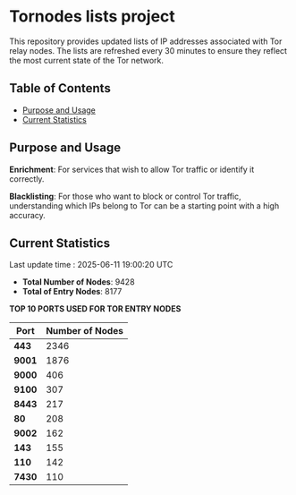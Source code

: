 # Tornodes lists project

This repository provides updated lists of IP addresses associated with Tor relay nodes. The lists are refreshed every 30 minutes to ensure they reflect the most current state of the Tor network.

## Table of Contents

- [Purpose and Usage](#purpose-and-usage)
- [Current Statistics](#current-statistics)


## Purpose and Usage

**Enrichment**: For services that wish to allow Tor traffic or identify it correctly.

**Blacklisting**: For those who want to block or control Tor traffic, understanding which IPs belong to Tor can be a starting point with a high accuracy.

## Current Statistics

Last update time : 2025-06-11 19:00:20 UTC

- **Total Number of Nodes**: 9428
- **Total of Entry Nodes**: 8177

**TOP 10 PORTS USED FOR TOR ENTRY NODES**

| **Port** | **Number of Nodes** |
|------|-----------------|
| **443**   | 2346  |
| **9001**   | 1876  |
| **9000**   | 406  |
| **9100**   | 307  |
| **8443**   | 217  |
| **80**   | 208  |
| **9002**   | 162  |
| **143**   | 155  |
| **110**   | 142  |
| **7430**   | 110  |

